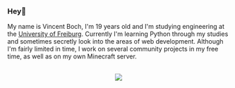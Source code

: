 ### Hey👋
My name is Vincent Boch, I'm 19 years old and I'm studying engineering at the <a href="https://uni-freiburg.de/">University of Freiburg</a>. Currently I'm learning Python through my studies and sometimes secretly look into the areas of web development. Although I'm fairly limited in time, I work on several community projects in my free time, as well as on my own Minecraft server.
<br>
<br>
 <p align=center>
 <img src ="https://github-readme-stats.vercel.app/api?username=Snabeldier&hide=contribs&count_private=true&show_icons=true&hide_border=true&title_color=2792A5&hide_title=true&icon_color=0D3339&theme=github_dark">
</p>
